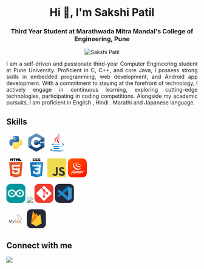 <!-- https://share.streamlit.io/rahulbanerjee26/githubaboutmegenerator/main/__init__.py 
<img src = "https://media2.giphy.com/media/QssGEmpkyEOhBCb7e1/giphy.gif?cid=ecf05e47a0n3gi1bfqntqmob8g9aid1oyj2wr3ds3mg700bl&rid=giphy.gif" width = 32px>
<img src = "https://media2.giphy.com/media/QssGEmpkyEOhBCb7e1/giphy.gif?cid=ecf05e47a0n3gi1bfqntqmob8g9aid1oyj2wr3ds3mg700bl&rid=giphy.gif" width = 32px>
-->

<h1 align="center">Hi 👋, I'm Sakshi Patil</h1>
<h3 align="center">Third Year Student at Marathwada Mitra Mandal's College of Engineering, Pune</h3>
<p align="center"> <img src="https://komarev.com/ghpvc/?username=sakshii-patiil&color=green" alt="Sakshi Patil" /> </p>

<p align="justify"> I am a self-driven and passionate third-year Computer Engineering student at Pune University. Proficient in C, C++, and core Java, I possess strong skills in embedded programming, web development, and Android app development. With a commitment to staying at the forefront of technology, I actively engage in continuous learning, exploring cutting-edge technologies, participating in coding competitions.
Alongside my academic pursuits, I am proficient in English , Hindi . Marathi and Japanese language.</p>

<h2> Skills </h2>

<img height="50px" src="https://raw.githubusercontent.com/github/explore/180320cffc25f4ed1bbdfd33d4db3a66eeeeb358/topics/python/python.png"></img>
<img height="50px" src="https://raw.githubusercontent.com/github/explore/180320cffc25f4ed1bbdfd33d4db3a66eeeeb358/topics/cpp/cpp.png"></img>
<img height="50px" src="https://raw.githubusercontent.com/devicons/devicon/master/icons/java/java-original.svg"></img>


<img height="50px" src="https://raw.githubusercontent.com/github/explore/180320cffc25f4ed1bbdfd33d4db3a66eeeeb358/topics/html/html.png"></img>
<img height="50px" src="https://raw.githubusercontent.com/github/explore/180320cffc25f4ed1bbdfd33d4db3a66eeeeb358/topics/css/css.png"></img>
<img height="50px" src="https://raw.githubusercontent.com/github/explore/180320cffc25f4ed1bbdfd33d4db3a66eeeeb358/topics/javascript/javascript.png"></img>
<img height="50px" src="https://raw.githubusercontent.com/tandpfun/skill-icons/main/icons/JQuery.svg"></img>

<img height="50px" src="https://raw.githubusercontent.com/tandpfun/skill-icons/main/icons/Arduino.svg"></img>
<img height="50px" src="https://raw.githubusercontent.com/tandpfun/skill-icons/main/icons/AndroidStudio-Dark.svg)"></img>
<img height="50px" src="https://raw.githubusercontent.com/tandpfun/skill-icons/main/icons/Git.svg"></img>
<img height="50px" src="https://raw.githubusercontent.com/tandpfun/skill-icons/main/icons/VSCode-Dark.svg"></img>

<img height="50px" src="https://raw.githubusercontent.com/github/explore/180320cffc25f4ed1bbdfd33d4db3a66eeeeb358/topics/mysql/mysql.png"></img>
<img height="50px" src="https://raw.githubusercontent.com/tandpfun/skill-icons/main/icons/Firebase-Dark.svg"></img>

<h2>Connect with me</h2>
<a href=""><img src="https://img.shields.io/badge/LinkedIn-0077B5?style=for-the-badge&logo=linkedin&logoColor=white"></a>
